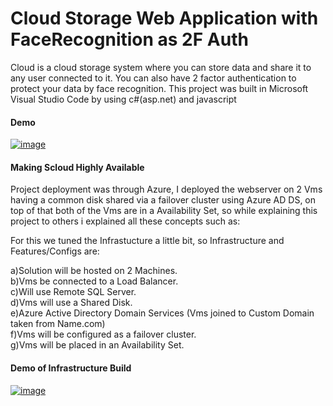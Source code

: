 # Cloud Storage Web Application with FaceRecognition as 2F Auth

Cloud is a cloud storage system where you can store data and share it to any user connected to it.
You can also have 2 factor authentication to protect your data by face recognition.
This project was built in Microsoft Visual Studio Code by using c#(asp.net) and javascript




#### Demo

[![image](https://user-images.githubusercontent.com/69571769/173809833-7d8b778d-f048-4461-88cd-0a2215b22bd6.png)](https://drive.google.com/file/d/1m4VjrXCdJOOXuZban1Ac--veb3FO0f3m/view?usp=sharing)





#### Making Scloud Highly Available

Project deployment was through Azure, I deployed the webserver on 2 Vms having a common disk shared via a failover cluster using Azure AD DS, on top of that both of the Vms are in a Availability Set, so while explaining this project to others i explained all these concepts such as:

For this we tuned the Infrastucture a little bit, so Infrastructure and Features/Configs are:  

a)Solution will be hosted on 2 Machines.  
b)Vms be connected to a Load Balancer.  
c)Will use Remote SQL Server.  
d)Vms will use a Shared Disk.  
e)Azure Active Directory Domain Services (Vms joined to Custom Domain taken from Name.com)  
f)Vms will be configured as a failover cluster.  
g)Vms will be placed in an Availability Set.  


#### Demo of Infrastructure Build


[![image](https://user-images.githubusercontent.com/69571769/173812937-6cc2b6c6-ed17-44f1-a78b-4112febd6297.png)](https://drive.google.com/file/d/1fnlps8zo9GIjFEQxo26_U6Pi7w2vI1cV/view?usp=sharing)




